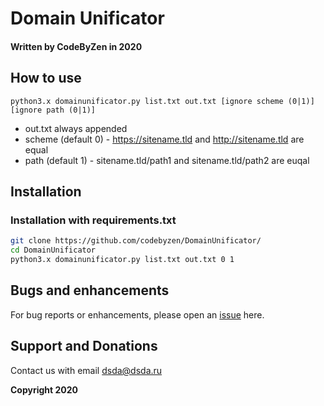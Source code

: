 # Domain Unificator

#### Written by CodeByZen in 2020

## How to use

`python3.x domainunificator.py list.txt out.txt [ignore scheme (0|1)] [ignore path (0|1)]`

+ out.txt always appended
+ scheme (default 0) - https://sitename.tld and http://sitename.tld are equal
+ path (default 1) - sitename.tld/path1 and sitename.tld/path2 are euqal

## Installation
### Installation with requirements.txt

```bash
git clone https://github.com/codebyzen/DomainUnificator/
cd DomainUnificator
python3.x domainunificator.py list.txt out.txt 0 1
```

## Bugs and enhancements

For bug reports or enhancements, please open an [issue](https://github.com/codebyzen/DomainUnificator/issues) here.

## Support and Donations

Contact us with email [dsda@dsda.ru](mailto:dsda@dsda.ru?Subject=DomainUnificator)

**Copyright 2020**